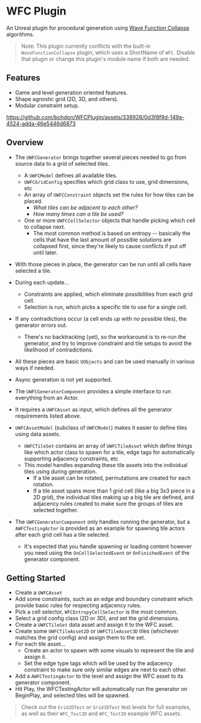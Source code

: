 # WFC Plugin

An Unreal plugin for procedural generation using [Wave Function Collapse](https://github.com/mxgmn/WaveFunctionCollapse)
algorithms.

> Note: This plugin currently conflicts with the built-in `WaveFunctionCollapse` plugin, which uses a ShortName of
`WFC`. Disable that plugin or change this plugin's module name if both are needed.

## Features

- Game and level generation oriented features.
- Shape agnostic grid (2D, 3D, and others).
- Modular constraint setup.

https://github.com/bohdon/WFCPlugin/assets/338928/0d3f8f9d-149a-4524-adda-46e5446d6873

## Overview

- The `UWFCGenerator` brings together several pieces needed to go from source data to a grid of selected tiles.
    - A `UWFCModel` defines all available tiles.
    - `UWFCGridConfig` specifies which grid class to use, grid dimensions, etc
    - An array of `UWFCConstraint` objects set the rules for how tiles can be placed.
        - _What tiles can be adjacent to each other?_
        - _How many times can a tile be used?_
    - One or more `UWFCCellSelector` objects that handle picking which cell to collapse next.
        - The most common method is based on entropy -- basically the cells that have the last amount of
          possible solutions are collapsed first, since they're likely to cause conflicts if put off until later.
- With those pieces in place, the generator can be run until all cells have selected a tile.
- During each update...
    - Constraints are applied, which eliminate possibilities from each grid cell.
    - Selection is run, which picks a specific tile to use for a single cell.
- If any contradictions occur (a cell ends up with no possible tiles), the generator errors out.
    - There's no backtracking (yet), so the workaround is to re-run the generator, and try to improve constraint and
      tile setups to avoid the likelihood of contradictions.
- All these pieces are basic `UObjects` and can be used manually in various ways if needed.
- Async generation is not yet supported.


- The `UWFCGeneratorComponent` provides a simple interface to run everything from an Actor.
- It requires a `UWFCAsset` as input, which defines all the generator requirements listed above.
- `UWFCAssetModel` (subclass of `UWFCModel`) makes it easier to define tiles using data assets.
    - `UWFCTileSet` contains an array of `UWFCTileAsset` which define things like which actor class to spawn for a tile,
      edge tags for automatically supporting adjacency constraints, etc
    - This model handles expanding these tile assets into the individual tiles using during generation.
        - If a tile asset can be rotated, permutations are created for each rotation.
        - If a tile asset spans more than 1 grid cell (like a big 3x3 piece in a 2D grid), the individual tiles making
          up a big tile are defined, and adjacency rules created to make sure the groups of tiles are selected together.
- The `UWFCGeneratorComponent` only handles running the generator, but a `AWFCTestingActor` is provided as an example
  for spawning tile actors after each grid cell has a tile selected.
    - It's expected that you handle spawning or loading content however you need using the `OnCellSelectedEvent`
      or `OnFinishedEvent` of the generator component.

## Getting Started

- Create a `UWFCAsset`
- Add some constraints, such as an edge and boundary constraint which provide basic rules for respecting adjacency
  rules.
- Pick a cell selector, `WFCEntropyCellSelector` is the most common.
- Select a grid config class (2D or 3D), and set the grid dimensions.
- Create a `UWFCTileSet` data asset and assign it to the WFC asset.
- Create some `UWFCTileAsset2D` or `UWFCTileAsset3D` tiles (whichever matches the grid config) and assign them to the
  set.
- For each tile asset...
    - Create an actor to spawn with some visuals to represent the tile and assign it.
    - Set the edge type tags which will be used by the adjacency constraint to make sure only similar edges are next to
      each other.
- Add a `AWFCTestingActor` to the level and assign the WFC asset to its generator component.
- Hit Play, the WFCTestingActor will automatically run the generator on BeginPlay, and selected tiles will be spawned.

> Check out the `Grid2DTest` or `Grid3DTest` test levels for full examples, as well as their `WFC_Test2D`
> and `WFC_Test3D` example WFC assets.
